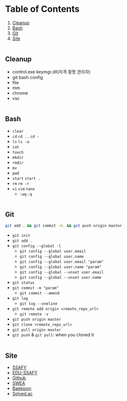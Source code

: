 # Table of Contents
1. [Cleanup](#cleanup)
2. [Bash](#bash)
3. [Git](#git)
4. [Site](#site)<br><br>

## Cleanup
- control.exe keymgr.dll(자격 증명 관리자)
- git bash config
- file
- mm
- chrome
- vsc<br><br>

## Bash
- `clear`
- `cd` `cd ..` `cd -`
- `ls` `ls -a`
- `cat`
- `touch`
- `mkdir`
- `rmdir`
- `mv`
- `pwd`
- `start` `start .`
- `rm` `rm -r`
- `vi` `vim` `nano`
    - `:wq` `:q`<br><br>

## Git
```bash
git add . && git commit -m. && git push origin master
```
- `git init`
- `git add .`
- `git config --global -l`
    - `git config --global user.email`
    - `git config --global user.name`
    - `git config --global user.email "param"`
    - `git config --global user.name "param"`
    - `git config --global --unset user.email`
    - `git config --global --unset user.name`
- `git status`
- `git commit -m "param"`
    - `git commit --amend`
- `git log`
    - `git log --oneline`
- `git remote add origin <remote_repo_url>`
    - `git remote -v`
- `git push origin master`
- `git clone <remote_repo_url>`
- `git pull origin master`
- `git push` & `git pull`: when you cloned it<br><br>

## Site
- [SSAFY](https://www.ssafy.com/)
- [EDU-SSAFY](https://edu.ssafy.com/)
- [Github](https://github.com/)
- [SWEA](https://swexpertacademy.com/)
- [Baekjoon](https://www.acmicpc.net/)
- [Solved.ac](https://solved.ac/)
